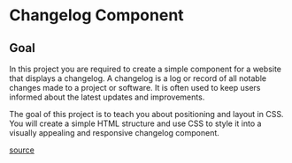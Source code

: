 # Changelog Component

## Goal

In this project you are required to create a simple component for a website that displays a changelog. A changelog is a log or record of all notable changes made to a project or software. It is often used to keep users informed about the latest updates and improvements.

The goal of this project is to teach you about positioning and layout in CSS. You will create a simple HTML structure and use CSS to style it into a visually appealing and responsive changelog component.

[source](https://roadmap.sh/projects/changelog-component)
